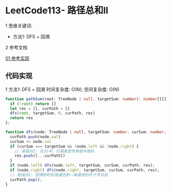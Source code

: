 # LeetCode113- 路径总和II

1 思维关键词: 
  - 方法1: DFS + 回溯

2 参考文档

[01 参考实现](https://leetcode.cn/problems/path-sum-ii/solutions/427844/3chong-fang-shi-jie-jue-2chong-ji-bai-liao-100de-2/)


## 代码实现

1 方法1: DFS + 回溯  时间复杂度: O(N);  空间复杂度: O(N)

```ts
function pathSum(root: TreeNode | null, targetSum: number): number[][] {
  if (!root) return []
  let res = [], curPath = []
  dfs(root, targetSum, 0, curPath, res) 
  return res
};

function dfs(node: TreeNode | null, targetSum: number, curSum: number, curPath: number[], res: number[][]) {
  curPath.push(node.val)
  curSum += node.val
  if (curSum === targetSum && !node.left && !node.right) {
    // 易错点1: 在JS中，引用类型传参是共用的
    res.push([...curPath])
  }
  if (node.left) dfs(node.left, targetSum, curSum, curPath, res);
  if (node.right) dfs(node.right, targetSum, curSum, curPath, res);
  // 易错点2: 回溯的时机是遍历到一条路径的叶子节点后
  curPath.pop();
}
```


